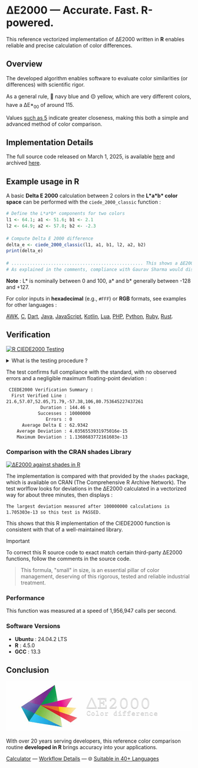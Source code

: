 # ΔE2000 — Accurate. Fast. R-powered.

This reference vectorized implementation of ΔE2000 written in **R** enables reliable and precise calculation of color differences.

## Overview

The developed algorithm enables software to evaluate color similarities (or differences) with scientific rigor.

As a general rule, 🔵 navy blue and 🟡 yellow, which are very different colors, have a ΔE\*<sub>00</sub> of around 115.

Values [such as 5](https://michel-leonard.github.io/ciede2000-color-matching/de2000-rgb-pairs.html?seq=50&delta-e=5) indicate greater closeness, making this both a simple and advanced method of color comparison.

## Implementation Details

The full source code released on March 1, 2025, is available [here](../../ciede-2000.r#L12) and archived [here](https://web.archive.org/https://raw.githubusercontent.com/michel-leonard/ciede2000-color-matching/refs/heads/main/ciede-2000.r).

## Example usage in R

A basic **Delta E 2000** calculation between 2 colors in the **L\*a\*b\* color space** can be performed with  the `ciede_2000_classic` function :

```r
# Define the L*a*b* components for two colors
l1 <- 64.1; a1 <- 51.6; b1 <- 2.1
l2 <- 64.9; a2 <- 57.8; b2 <- -2.3

# Compute Delta E 2000 difference
delta_e <- ciede_2000_classic(l1, a1, b1, l2, a2, b2)
print(delta_e)

# .................................................. This shows a ΔE2000 of 2.8449009301
# As explained in the comments, compliance with Gaurav Sharma would display 2.8448877859
```

**Note** : L\* is nominally between 0 and 100, a\* and b\* generally between -128 and +127.

For color inputs in **hexadecimal** (e.g., `#FFF`) or **RGB** formats, see examples for other languages :

[AWK](../awk#-flexibility), [C](../c#δe2000--accurate-fast-c-powered), [Dart](../dart#δe2000--accurate-fast-dart-powered), [Java](../java#δe2000--accurate-fast-java-powered), [JavaScript](../js#-flexibility), [Kotlin](../kt#δe2000--accurate-fast-kotlin-powered), [Lua](../lua#-flexibility), [PHP](../php#δe2000--accurate-fast-php-powered), [Python](../py#δe2000--accurate-fast-python-powered), [Ruby](../rb#δe2000--accurate-fast-ruby-powered), [Rust](../rs#δe2000--accurate-fast-rust-powered).

## Verification

[![R CIEDE2000 Testing](https://github.com/michel-leonard/ciede2000-color-matching/actions/workflows/test-r.yml/badge.svg)](https://github.com/michel-leonard/ciede2000-color-matching/actions/workflows/test-r.yml)

<details>
<summary>What is the testing procedure ?</summary>

The [ciede-2000-driver.c](../c/ciede-2000-driver.c) program generates color pairs, and checks the **CIE2000** color differences **measured by R**, like this :

1.

```sh
command -v Rscript > /dev/null || {
  command -v dirmngr > /dev/null && command -v apt-add-repository > /dev/null ||
  { sudo apt-get update && sudo apt-get install --no-install-recommends software-properties-common dirmngr ; }
  . /etc/os-release && wget --quiet --no-check-certificate --timeout=5 --tries=2 https://cloud.r-project.org/bin/linux/ubuntu/marutter_pubkey.asc -O- |
  sudo gpg --dearmor -o /etc/apt/trusted.gpg.d/cran.gpg
  echo "deb [signed-by=/etc/apt/trusted.gpg.d/cran.gpg] \
  https://cloud.r-project.org/bin/linux/ubuntu ${VERSION_CODENAME}-cran40/" |
  sudo tee /etc/apt/sources.list.d/cran.list
  sudo apt-get update && sudo apt-get install r-base
}
```

2. `command -v gcc > /dev/null || { sudo apt-get update && sudo apt-get install gcc ; }`
3. `gcc -std=c99 -Wall -pedantic -O2 -g tests/c/ciede-2000-driver.c -o ciede-2000-driver -lm`
4. `./ciede-2000-driver --generate 10000000 --output-file test-cases.csv`
5. `Rscript tests/r/ciede-2000-driver.r test-cases.csv | ./ciede-2000-driver`

Where the main files involved are [ciede-2000-driver.r](ciede-2000-driver.r#L87) for calculations and [test-r.yml](../../.github/workflows/test-r.yml) for automation.
</details>

The test confirms full compliance with the standard, with no observed errors and a negligible maximum floating-point deviation :

```
 CIEDE2000 Verification Summary :
  First Verified Line : 21.6,57.07,52.05,71.79,-57.38,106,80.753645227437261
             Duration : 144.46 s
            Successes : 10000000
               Errors : 0
      Average Delta E : 62.9342
    Average Deviation : 4.0356553931975016e-15
    Maximum Deviation : 1.1368683772161603e-13
```

### Comparison with the CRAN shades Library

[![ΔE2000 against shades in R](https://github.com/michel-leonard/ciede2000-color-matching/actions/workflows/vs-shades.yml/badge.svg)](https://github.com/michel-leonard/ciede2000-color-matching/actions/workflows/vs-shades.yml)

The implementation is compared with that provided by the `shades` package, which is available on CRAN (The Comprehensive R Archive Network). The test worlflow looks for deviations in the ΔE2000 calculated in a vectorized way for about three minutes, then displays :

```
The largest deviation measured after 100000000 calculations is 1.705303e-13 so this test is PASSED.
```

This shows that this R implementation of the CIEDE2000 function is consistent with that of a well-maintained library.

> [!IMPORTANT]
> To correct this R source code to exact match certain third-party ΔE2000 functions, follow the comments in the source code.

> This formula, "small" in size, is an essential pillar of color management, deserving of this rigorous, tested and reliable industrial treatment.

### Performance

This function was measured at a speed of 1,956,947 calls per second.

### Software Versions

- **Ubuntu** : 24.04.2 LTS
- **R** : 4.5.0
- **GCC** : 13.3

## Conclusion

![The ΔE*00 equation is very effective at predicting perceived color differences](https://github.com/michel-leonard/ciede2000-color-matching/raw/main/docs/assets/images/logo.jpg)

With over 20 years serving developers, this reference color comparison routine **developed in R** brings accuracy into your applications.

[Calculator](https://michel-leonard.github.io/ciede2000-color-matching/lab-color-calculator.html?L1=62.1&a1=56.5&b1=-36.7&L2=73.3&a2=12.2&b2=8) — [Workflow Details](../../.github/workflows#workflow-details) — 🌐 [Suitable in 40+ Languages](../../#implementations)
